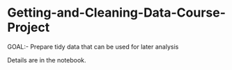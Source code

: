 # Getting-and-Cleaning-Data-Course-Project
GOAL:- Prepare tidy data that can be used for later analysis 

Details are in the notebook.
